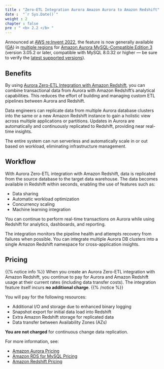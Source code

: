 ```yaml
---
title : "Zero-ETL Integration Aurora Amazon Aurora to Amazon Redshift"
date :  "`r Sys.Date()`" 
weight : 2 
chapter : false
pre : " <b> 2.2 </b> "
---
```


Announced at [AWS re:Invent 2022](https://youtu.be/Xus8C2s5K9A?t=2212), the feature is now generally available ([GA](https://aws.amazon.com/about-aws/whats-new/2023/11/aws-general-availability-amazon-aurora-mysql-zero-etl-integration-redshift/)) in [multiple regions](https://docs.aws.amazon.com/AmazonRDS/latest/AuroraUserGuide/Concepts.Aurora_Fea_Regions_DB-eng.Feature.Zero-ETL.html) for [Amazon Aurora MySQL-Compatible Edition 3](https://aws.amazon.com/rds/aurora/mysql-features/) (version 3.05.2 or later, compatible with MySQL 8.0.32 or higher — be sure to verify the [latest supported versions](https://docs.aws.amazon.com/AmazonRDS/latest/AuroraUserGuide/Concepts.Aurora_Fea_Regions_DB-eng.Feature.Zero-ETL.html)).

## Benefits

By using [Aurora Zero-ETL Integration with Amazon Redshift](1-Zero-ETL/), you can combine transactional data from Aurora with Amazon Redshift’s analytical capabilities. This reduces the effort of building and managing custom ETL pipelines between Aurora and Redshift.

Data engineers can replicate data from multiple Aurora database clusters into the same or a new Amazon Redshift instance to gain a holistic view across multiple applications or partitions. Updates in Aurora are automatically and continuously replicated to Redshift, providing near real-time insights.

The entire system can run serverless and automatically scale in or out based on workload, eliminating infrastructure management.

## Workflow

With Aurora Zero-ETL integration with Amazon Redshift, data is replicated from the source database to the target data warehouse. The data becomes available in Redshift within seconds, enabling the use of features such as:

- Data sharing
- Automatic workload optimization
- Concurrency scaling
- Machine learning integration

You can continue to perform real-time transactions on Aurora while using Redshift for analytics, dashboards, and reporting.

The integration monitors the pipeline health and attempts recovery from failures when possible. You can integrate multiple Aurora DB clusters into a single Amazon Redshift namespace for cross-application insights.

## Pricing
{{% notice info %}}
When you create an Aurora Zero-ETL integration with Amazon Redshift, you continue to pay for Aurora and Amazon Redshift usage at their current rates (including data transfer costs). The integration feature itself incurs **no additional charge**.
{{% /notice %}}

You will pay for the following resources:

- Additional I/O and storage due to enhanced binary logging
- Snapshot export for initial data load into Redshift
- Extra Amazon Redshift storage for replicated data
- Data transfer between Availability Zones (AZs)

**You are not charged** for continuous change data replication.

For more information, see:

- [Amazon Aurora Pricing](https://aws.amazon.com/rds/aurora/pricing/)
- [Amazon RDS for MySQL Pricing](https://aws.amazon.com/rds/mysql/pricing/)
- [Amazon Redshift Pricing](https://aws.amazon.com/redshift/pricing/)
